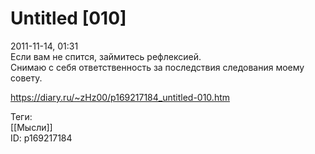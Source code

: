 Untitled [010]
===============

   
 2011-11-14, 01:31   
  Если вам не спится, займитесь рефлексией.   
  Снимаю с себя ответственность за последствия следования моему совету.    
    
 <https://diary.ru/~zHz00/p169217184_untitled-010.htm>   
   
 Теги:   
 [[Мысли]]   
 ID: p169217184